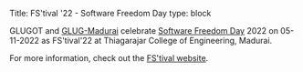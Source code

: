 Title: FS'tival '22 - Software Freedom Day
type: block

GLUGOT and [GLUG-Madurai](http://glug-madurai.org) celebrate [Software Freedom Day](https://www.softwarefreedomday.org/) 2022 on 05-11-2022 as FS'tival'22 at Thiagarajar College of Engineering, Madurai.

For more information, check out the [FS'tival website](https://fstival.tce.edu).

